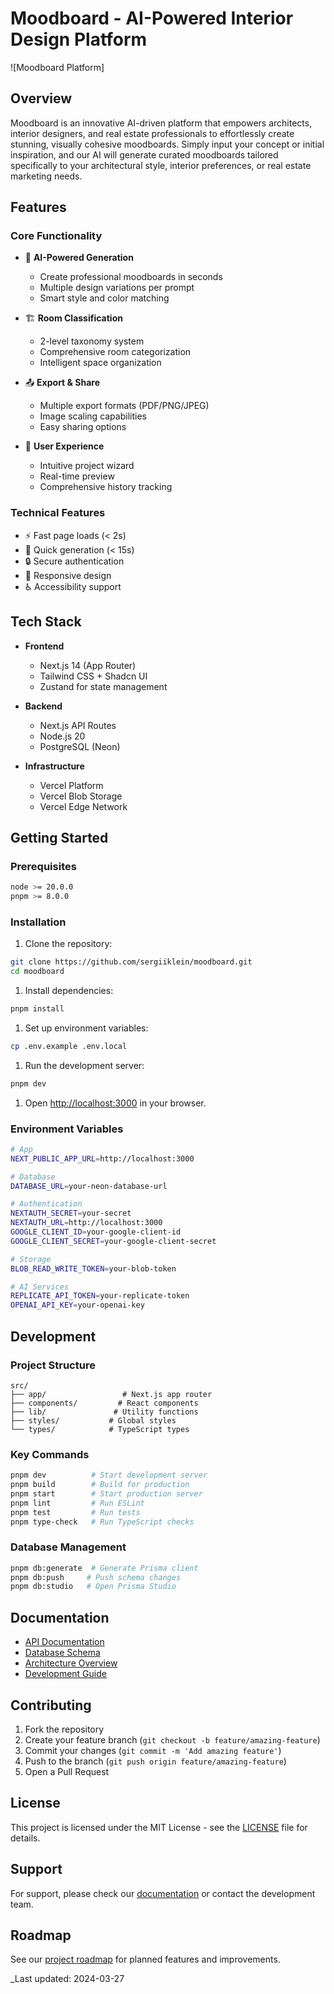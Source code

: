 # Moodboard - AI-Powered Interior Design Platform

![Moodboard Platform]

## Overview

Moodboard is an innovative AI-driven platform that empowers architects, interior designers, and real estate professionals to effortlessly create stunning, visually cohesive moodboards. Simply input your concept or initial inspiration, and our AI will generate curated moodboards tailored specifically to your architectural style, interior preferences, or real estate marketing needs.

## Features

### Core Functionality

* 🎨 **AI-Powered Generation**
  * Create professional moodboards in seconds
  * Multiple design variations per prompt
  * Smart style and color matching

* 🏗️ **Room Classification**
  * 2-level taxonomy system
  * Comprehensive room categorization
  * Intelligent space organization

* 📤 **Export & Share**
  * Multiple export formats (PDF/PNG/JPEG)
  * Image scaling capabilities
  * Easy sharing options

* 👥 **User Experience**
  * Intuitive project wizard
  * Real-time preview
  * Comprehensive history tracking

### Technical Features

* ⚡ Fast page loads (< 2s)
* 🎯 Quick generation (< 15s)
* 🔒 Secure authentication
* 📱 Responsive design
* ♿ Accessibility support

## Tech Stack

* **Frontend**
  * Next.js 14 (App Router)
  * Tailwind CSS + Shadcn UI
  * Zustand for state management

* **Backend**
  * Next.js API Routes
  * Node.js 20
  * PostgreSQL (Neon)

* **Infrastructure**
  * Vercel Platform
  * Vercel Blob Storage
  * Vercel Edge Network

## Getting Started

### Prerequisites

```bash
node >= 20.0.0
pnpm >= 8.0.0
```

### Installation

1. Clone the repository:

```bash
git clone https://github.com/sergiiklein/moodboard.git
cd moodboard
```

1. Install dependencies:

```bash
pnpm install
```

1. Set up environment variables:

```bash
cp .env.example .env.local
```

1. Run the development server:

```bash
pnpm dev
```

1. Open [http://localhost:3000](http://localhost:3000) in your browser.

### Environment Variables

```bash
# App
NEXT_PUBLIC_APP_URL=http://localhost:3000

# Database
DATABASE_URL=your-neon-database-url

# Authentication
NEXTAUTH_SECRET=your-secret
NEXTAUTH_URL=http://localhost:3000
GOOGLE_CLIENT_ID=your-google-client-id
GOOGLE_CLIENT_SECRET=your-google-client-secret

# Storage
BLOB_READ_WRITE_TOKEN=your-blob-token

# AI Services
REPLICATE_API_TOKEN=your-replicate-token
OPENAI_API_KEY=your-openai-key
```

## Development

### Project Structure

```
src/
├── app/                 # Next.js app router
├── components/         # React components
├── lib/               # Utility functions
├── styles/           # Global styles
└── types/            # TypeScript types
```

### Key Commands

```bash
pnpm dev          # Start development server
pnpm build        # Build for production
pnpm start        # Start production server
pnpm lint         # Run ESLint
pnpm test         # Run tests
pnpm type-check   # Run TypeScript checks
```

### Database Management

```bash
pnpm db:generate  # Generate Prisma client
pnpm db:push     # Push schema changes
pnpm db:studio   # Open Prisma Studio
```

## Documentation

* [API Documentation](./docs/api.md)
* [Database Schema](./docs/database.md)
* [Architecture Overview](./docs/architecture.md)
* [Development Guide](./docs/development.md)

## Contributing

1. Fork the repository
2. Create your feature branch (`git checkout -b feature/amazing-feature`)
3. Commit your changes (`git commit -m 'Add amazing feature'`)
4. Push to the branch (`git push origin feature/amazing-feature`)
5. Open a Pull Request

## License

This project is licensed under the MIT License - see the [LICENSE](LICENSE) file for details.

## Support

For support, please check our [documentation](./docs) or contact the development team.

## Roadmap

See our [project roadmap](./docs/project.md) for planned features and improvements.

_Last updated: 2024-03-27
